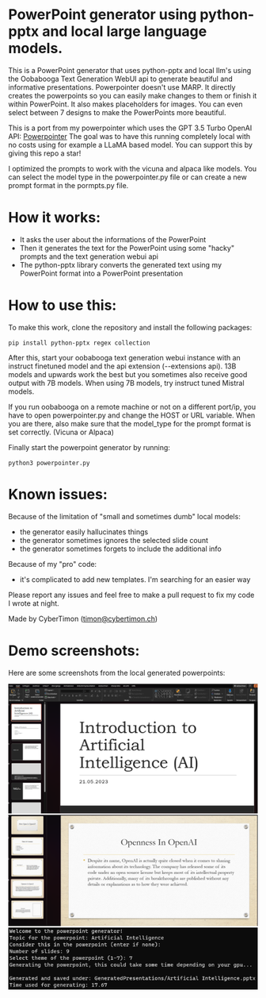 # PowerPoint generator using python-pptx and local large language models.
This is a PowerPoint generator that uses python-pptx and local llm's using the Oobabooga Text Generation WebUI api to generate beautiful and informative presentations. 
Powerpointer doesn't use MARP. It directly creates the powerpoints so you can easily make changes to them or finish it within PowerPoint. It also makes placeholders for images.
You can even select between 7 designs to make the PowerPoints more beautiful. 

This is a port from my powerpointer which uses the GPT 3.5 Turbo OpenAI API: [Powerpointer](https://github.com/CyberTimon/powerpointer)
The goal was to have this running completely local with no costs using for example a LLaMA based model. You can support this by giving this repo a star!

I optimized the prompts to work with the vicuna and alpaca like models. You can select the model type in the powerpointer.py file or can create a new prompt format in the pormpts.py file.

# How it works:
- It asks the user about the informations of the PowerPoint
- Then it generates the text for the PowerPoint using some "hacky" prompts and the text generation webui api
- The python-pptx library converts the generated text using my PowerPoint format into a PowerPoint presentation

# How to use this:
To make this work, clone the repository and install the following packages: 
```
pip install python-pptx regex collection
```
After this, start your oobabooga text generation webui instance with an instruct finetuned model and the api extension (--extensions api). 13B models and upwards work the best but you sometimes also receive good output with 7B models. When using 7B models, try instruct tuned Mistral models.

If you run oobabooga on a remote machine or not on a different port/ip, you have to open powerpointer.py and change the HOST or URL variable. When you are there, also make sure that the model_type for the prompt format is set correctly. (Vicuna or Alpaca)

Finally start the powerpoint generator by running:
```
python3 powerpointer.py 
```

# Known issues:
Because of the limitation of "small and sometimes dumb" local models:
- the generator easily hallucinates things
- the generator sometimes ignores the selected slide count
- the generator sometimes forgets to include the additional info

Because of my "pro" code:
- it's complicated to add new templates. I'm searching for an easier way

Please report any issues and feel free to make a pull request to fix my code I wrote at night.

Made by CyberTimon (timon@cybertimon.ch)

# Demo screenshots:
Here are some screenshots from the local generated powerpoints:

![alt text](https://raw.githubusercontent.com/CyberTimon/Powerpointer-For-Local-LLMs/main/Examples/AI_sample.png)
![alt text](https://raw.githubusercontent.com/CyberTimon/Powerpointer-For-Local-LLMs/main/Examples/AI_sample2.png)
![alt text](https://raw.githubusercontent.com/CyberTimon/Powerpointer-For-Local-LLMs/main/Examples/Example_run.png)
